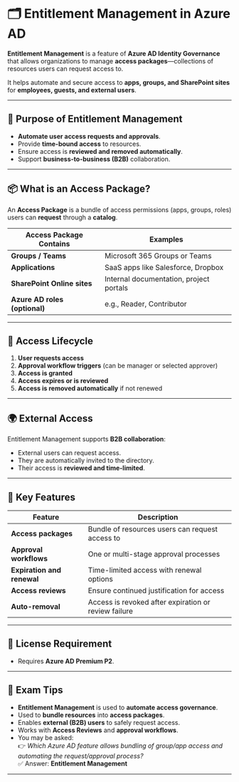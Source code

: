 # 🗂️ Entitlement Management in Azure AD

**Entitlement Management** is a feature of **Azure AD Identity Governance** that allows organizations to manage **access packages**—collections of resources users can request access to.

It helps automate and secure access to **apps, groups, and SharePoint sites** for **employees, guests, and external users**.

---

## 🎯 Purpose of Entitlement Management

- **Automate user access requests and approvals**.
- Provide **time-bound access** to resources.
- Ensure access is **reviewed and removed automatically**.
- Support **business-to-business (B2B)** collaboration.

---

## 📦 What is an Access Package?

An **Access Package** is a bundle of access permissions (apps, groups, roles) users can **request** through a **catalog**.

| Access Package Contains        | Examples |
|-------------------------------|----------|
| **Groups / Teams**            | Microsoft 365 Groups or Teams |
| **Applications**              | SaaS apps like Salesforce, Dropbox |
| **SharePoint Online sites**   | Internal documentation, project portals |
| **Azure AD roles (optional)** | e.g., Reader, Contributor |

---

## 🔁 Access Lifecycle

1. **User requests access**
2. **Approval workflow triggers** (can be manager or selected approver)
3. **Access is granted**
4. **Access expires or is reviewed**
5. **Access is removed automatically** if not renewed

---

## 🌍 External Access

Entitlement Management supports **B2B collaboration**:
- External users can request access.
- They are automatically invited to the directory.
- Their access is **reviewed and time-limited**.

---

## 🧰 Key Features

| Feature                   | Description |
|---------------------------|-------------|
| **Access packages**       | Bundle of resources users can request access to |
| **Approval workflows**    | One or multi-stage approval processes |
| **Expiration and renewal**| Time-limited access with renewal options |
| **Access reviews**        | Ensure continued justification for access |
| **Auto-removal**          | Access is revoked after expiration or review failure |

---

## 🔐 License Requirement

- Requires **Azure AD Premium P2**.

---

## 📝 Exam Tips

- **Entitlement Management** is used to **automate access governance**.
- Used to **bundle resources** into **access packages**.
- Enables **external (B2B) users** to safely request access.
- Works with **Access Reviews** and **approval workflows**.
- You may be asked:  
  👉 *Which Azure AD feature allows bundling of group/app access and automating the request/approval process?*  
  ✅ Answer: **Entitlement Management**

---